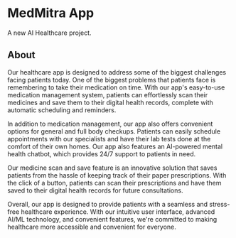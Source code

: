 # MedMitra App

A new AI Healthcare project.

## About
Our healthcare app is designed to address some of the biggest challenges facing patients today. One of the biggest problems that patients face is remembering to take their medication on time. With our app's easy-to-use medication management system, patients can effortlessly scan their medicines and save them to their digital health records, complete with automatic scheduling and reminders.

In addition to medication management, our app also offers convenient options for general and full body checkups. Patients can easily schedule appointments with our specialists and have their lab tests done at the comfort of their own homes. Our app also features an AI-powered mental health chatbot, which provides 24/7 support to patients in need.

Our medicine scan and save feature is an innovative solution that saves patients from the hassle of keeping track of their paper prescriptions. With the click of a button, patients can scan their prescriptions and have them saved to their digital health records for future consultations.

Overall, our app is designed to provide patients with a seamless and stress-free healthcare experience. With our intuitive user interface, advanced AI/ML technology, and convenient features, we're committed to making healthcare more accessible and convenient for everyone.



